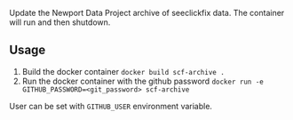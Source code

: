 Update the Newport Data Project archive of seeclickfix data.  The container will run and then shutdown.

## Usage
1. Build the docker container
`docker build scf-archive .`
2. Run the docker container with the github password
`docker run -e GITHUB_PASSWORD=<git_password> scf-archive`

User can be set with `GITHUB_USER` environment variable.
